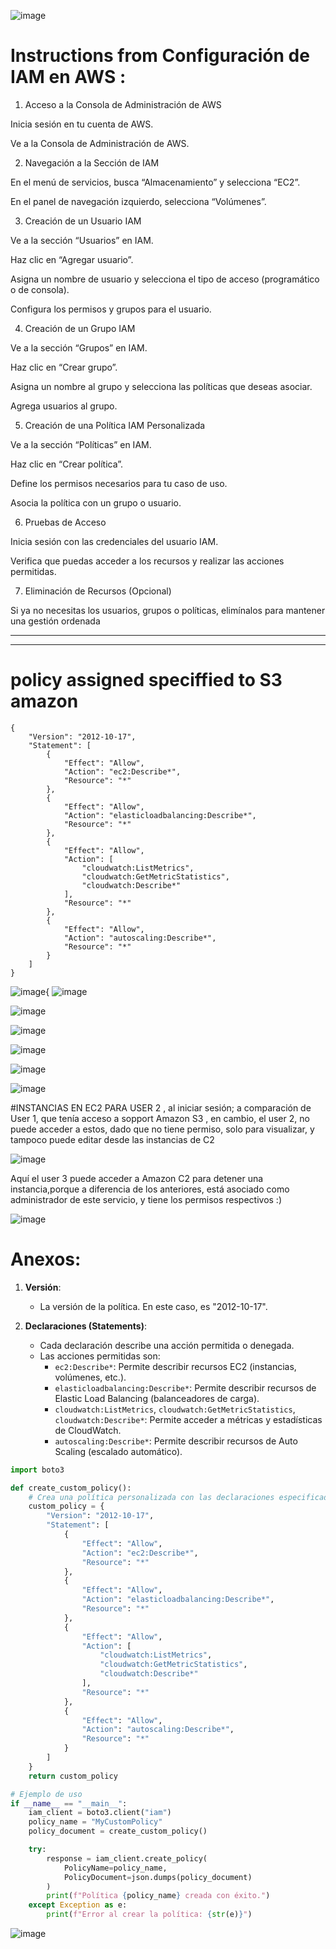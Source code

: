 ![image](https://github.com/Fx2048/COMU_REDES/assets/131219987/e60a325e-11c3-4386-be7b-51615bf5b8d9)

# Instructions  from Configuración de IAM en AWS :


1. Acceso a la Consola de Administración de AWS

Inicia sesión en tu cuenta de AWS.

Ve a la Consola de Administración de AWS.

2. Navegación a la Sección de IAM

En el menú de servicios, busca “Almacenamiento” y selecciona “EC2”.

En el panel de navegación izquierdo, selecciona “Volúmenes”.

3. Creación de un Usuario IAM

Ve a la sección “Usuarios” en IAM.

Haz clic en “Agregar usuario”.

Asigna un nombre de usuario y selecciona el tipo de acceso (programático o de 
consola).

Configura los permisos y grupos para el usuario.

4. Creación de un Grupo IAM

Ve a la sección “Grupos” en IAM.

Haz clic en “Crear grupo”.

Asigna un nombre al grupo y selecciona las políticas que deseas asociar.

Agrega usuarios al grupo.

5. Creación de una Política IAM Personalizada

Ve a la sección “Políticas” en IAM.

Haz clic en “Crear política”.

Define los permisos necesarios para tu caso de uso.

Asocia la política con un grupo o usuario.

6. Pruebas de Acceso

Inicia sesión con las credenciales del usuario IAM.

Verifica que puedas acceder a los recursos y realizar las acciones permitidas.

7. Eliminación de Recursos (Opcional)

Si ya no necesitas los usuarios, grupos o políticas, elimínalos para mantener 
una gestión ordenada
_________________________________________________________________________________________________________________
_________________________________________________________________________________________________________________

# policy assigned speciffied to S3 amazon
````
{
    "Version": "2012-10-17",
    "Statement": [
        {
            "Effect": "Allow",
            "Action": "ec2:Describe*",
            "Resource": "*"
        },
        {
            "Effect": "Allow",
            "Action": "elasticloadbalancing:Describe*",
            "Resource": "*"
        },
        {
            "Effect": "Allow",
            "Action": [
                "cloudwatch:ListMetrics",
                "cloudwatch:GetMetricStatistics",
                "cloudwatch:Describe*"
            ],
            "Resource": "*"
        },
        {
            "Effect": "Allow",
            "Action": "autoscaling:Describe*",
            "Resource": "*"
        }
    ]
}

````
![image](https://github.com/Fx2048/COMU_REDES/assets/131219987/adea7570-4c2d-422f-a1a3-2f83d0222a25){
![image](https://github.com/Fx2048/COMU_REDES/assets/131219987/96f71678-9461-4c6d-887d-512a0253750c)

![image](https://github.com/Fx2048/COMU_REDES/assets/131219987/d5039191-8b42-4bc7-89f3-8f8b1abf0dcc)

![image](https://github.com/Fx2048/COMU_REDES/assets/131219987/e83cad0f-e13e-40e0-8970-81f4efb11ab8)


![image](https://github.com/Fx2048/COMU_REDES/assets/131219987/5c860670-37ae-4ac3-8760-73070b5ac6bd)


![image](https://github.com/Fx2048/COMU_REDES/assets/131219987/e39a0dfd-3d27-4f81-b4a8-265e26d7e914)

![image](https://github.com/Fx2048/COMU_REDES/assets/131219987/915d74b4-cc3e-447f-89b3-882ca2cf8e04)

#INSTANCIAS EN EC2 PARA USER 2 , al iniciar sesión; a comparación de User 1, que tenía acceso a sopport Amazon S3 , en cambio, el user 2, no puede acceder a estos, dado que no tiene permiso, solo para visualizar, y tampoco puede editar desde las instancias de C2

![image](https://github.com/Fx2048/COMU_REDES/assets/131219987/7b0dc41b-1934-4402-a80b-3cb41082e2a1)

Aquí el user 3 puede acceder a Amazon C2 para detener una instancia,porque a diferencia de los anteriores, está asociado como administrador de este servicio, y tiene los permisos respectivos :)

![image](https://github.com/Fx2048/COMU_REDES/assets/131219987/1cc8bf70-05a8-4f9c-ac18-fe4918f679d6)

# Anexos:



1. **Versión**:
   - La versión de la política. En este caso, es "2012-10-17".

2. **Declaraciones (Statements)**:
   - Cada declaración describe una acción permitida o denegada.
   - Las acciones permitidas son:
     - `ec2:Describe*`: Permite describir recursos EC2 (instancias, volúmenes, etc.).
     - `elasticloadbalancing:Describe*`: Permite describir recursos de Elastic Load Balancing (balanceadores de carga).
     - `cloudwatch:ListMetrics`, `cloudwatch:GetMetricStatistics`, `cloudwatch:Describe*`: Permite acceder a métricas y estadísticas de CloudWatch.
     - `autoscaling:Describe*`: Permite describir recursos de Auto Scaling (escalado automático).


```python
import boto3

def create_custom_policy():
    # Crea una política personalizada con las declaraciones especificadas
    custom_policy = {
        "Version": "2012-10-17",
        "Statement": [
            {
                "Effect": "Allow",
                "Action": "ec2:Describe*",
                "Resource": "*"
            },
            {
                "Effect": "Allow",
                "Action": "elasticloadbalancing:Describe*",
                "Resource": "*"
            },
            {
                "Effect": "Allow",
                "Action": [
                    "cloudwatch:ListMetrics",
                    "cloudwatch:GetMetricStatistics",
                    "cloudwatch:Describe*"
                ],
                "Resource": "*"
            },
            {
                "Effect": "Allow",
                "Action": "autoscaling:Describe*",
                "Resource": "*"
            }
        ]
    }
    return custom_policy

# Ejemplo de uso
if __name__ == "__main__":
    iam_client = boto3.client("iam")
    policy_name = "MyCustomPolicy"
    policy_document = create_custom_policy()

    try:
        response = iam_client.create_policy(
            PolicyName=policy_name,
            PolicyDocument=json.dumps(policy_document)
        )
        print(f"Política {policy_name} creada con éxito.")
    except Exception as e:
        print(f"Error al crear la política: {str(e)}")
```


![image](https://github.com/Fx2048/COMU_REDES/assets/131219987/5faeb5a6-2983-4bce-8f1a-5f25ff4cccdb)

